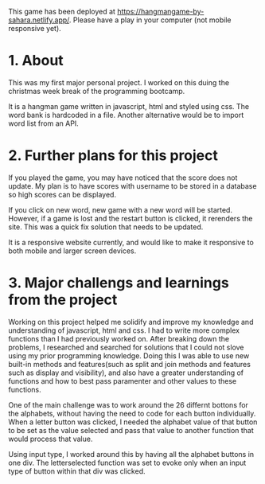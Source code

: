 This game has been deployed at https://hangmangame-by-sahara.netlify.app/. Please have a play in your computer (not mobile responsive yet).

# 1. About

This was my first major personal project. I worked on this duing the christmas week break of the programming bootcamp.

It is a hangman game written in javascript, html and styled using css. The word bank is hardcoded in a file. Another alternative would be to import word list from an API.

# 2. Further plans for this project

If you played the game, you may have noticed that the score does not update. My plan is to have scores with username to be stored in a database so high scores can be displayed.

If you click on new word, new game with a new word will be started. However, if a game is lost and the restart button is clicked, it rerenders the site. This was a quick fix solution that needs to be updated.

It is a responsive website currently, and would like to make it responsive to both mobile and larger screen devices.

# 3. Major challengs and learnings from the project

Working on this project helped me solidify and improve my knowledge and understanding of javascript, html and css. I had to write more complex functions than I had previously worked on. After breaking down the problems, I researched and searched for solutions that I could not slove using my prior programming knowledge. Doing this I was able to use new built-in methods and features(such as split and join methods and features such as display and visibility), and also have a greater understanding of functions and how to best pass paramenter and other values to these functions.

One of the main challenge was to work around the 26 differnt bottons for the alphabets, without having the need to code for each button individually. When a letter button was clicked, I needed the alphabet value of that button to be set as the value selected and pass that value to another function that would process that value.

Using input type, I worked around this by having all the alphabet buttons in one div. The letterselected function was set to evoke only when an input type of button within that div was clicked.
